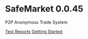 # SafeMarket 0.0.45

P2P Anonymous Trade System

[Test Reports](/reports/0.0.45/)
[Getting Started](https://github.com/SafeMarket/dapp/wiki/Getting-Started)